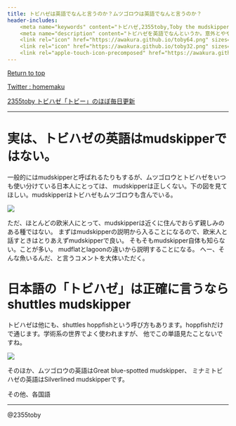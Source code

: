```yaml
---
title: トビハゼは英語でなんと言うのか？ムツゴロウは英語でなんと言うのか？
header-includes:
	<meta name="keywords" content="トビハゼ,2355toby,Toby the mudskipper,ムツゴロウ,P Modestus,hoppfish,英語" />
	<meta name="description" content="トビハゼを英語でなんというか。意外とややこしい。" />
	<link rel="icon" href="https://awakura.github.io/toby64.png" sizes="64x64" type="image/png" /> 
	<link rel="icon" href="https://awakura.github.io/toby32.png" sizes="32x32" type="image/png" />  
	<link rel="apple-touch-icon-precomposed" href="https://awakura.github.io/toby150.png" />
---
```


[Return to top](https://awakura.github.io/)

[Twitter : homemaku](https://x.com/homemaku)

[2355toby トビハゼ「トビー」のほぼ毎日更新](https://www.youtube.com/channel/UCFq06QurrYT58m7wzqy1MZQ)

___

# 実は、トビハゼの英語はmudskipperではない。

一般的にはmudskipperと呼ばれるたりもするが、ムツゴロウとトビハゼをいつも使い分けている日本人にとっては、
mudskipperは正しくない。下の図を見てほしい。mudskipperはトビハゼもムツゴロウも含んでいる。

<div style="width: 50%;">
<img src="https://cdn-ak.f.st-hatena.com/images/fotolife/a/awaq/20250211/20250211230431.png">
</div>

ただ、ほとんどの欧米人にとって、mudskipperは近くに住んでおらず親しみのある種ではない。
まずはmudskipperの説明から入ることになるので、欧米人と話すときはとりあえずmudskipperで良い。
そもそもmudskipper自体も知らない。ことが多い。
mudflatとlagoonの違いから説明することになる。
へー、そんな魚いるんだ、と言うコメントを大体いただく。

# 日本語の「トビハゼ」は正確に言うなら shuttles mudskipper

トビハゼは他にも、shuttles hoppfishという呼び方もあります。hoppfishだけで通じます。学術系の世界でよく使われますが、
他でこの単語見たことないですね。

<div style="width: 50%;">
<img src="https://cdn-ak.f.st-hatena.com/images/fotolife/a/awaq/20250211/20250211231250.png">
</div>

そのほか、ムツゴロウの英語はGreat blue-spotted mudskipper、
ミナミトビハゼの英語はSilverlined mudskipperです。


その他、各国語


---

@2355toby

